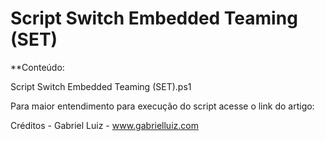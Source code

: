 # Script Switch Embedded Teaming (SET)

**Conteúdo:

Script Switch Embedded Teaming (SET).ps1

Para maior entendimento para execução do script acesse o link do artigo: 

Créditos - Gabriel Luiz - www.gabrielluiz.com

